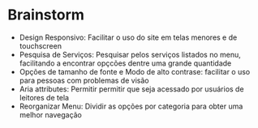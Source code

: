 # Brainstorm

- Design Responsivo: Facilitar o uso do site em telas menores e de touchscreen
- Pesquisa de Serviços: Pesquisar pelos serviços listados no menu, facilitando a 
  encontrar opçcões dentre uma grande quantidade
- Opções de tamanho de fonte e Modo de alto contrase: facilitar o uso para pessoas 
  com problemas de visão
- Aria attributes: Permitir permitir que seja acessado por usuários de leitores de tela
- Reorganizar Menu: Dividir as opções por categoria para obter uma melhor navegação
